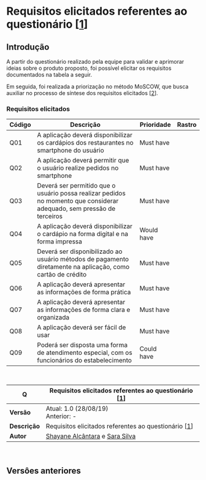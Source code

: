 # Requisitos elicitados referentes ao questionário [[1](../../seminario1/questionario.md)]

## Introdução

A partir do questionário realizado pela equipe para validar e aprimorar ideias sobre o produto proposto, foi possível elicitar os requisitos documentados na tabela a seguir. 

Em seguida, foi realizada a priorização no método MoSCOW, que busca auxiliar no processo de síntese dos requisitos elicitados [[2](../elicitacao_de_requisitos/elicitacao_de_requisitos.md)].

### Requisitos elicitados
| Código | Descrição | Prioridade | Rastro |
|--|--|--|--|
| Q01 | A aplicação deverá disponibilizar os cardápios dos restaurantes no smartphone do usuário | Must have |
| Q02 | A aplicação deverá permitir que o usuário realize pedidos no smartphone | Must have |
| Q03 | Deverá ser permitido que o usuário possa realizar pedidos no momento que considerar adequado, sem pressão de terceiros | Must have |
| Q04 | A aplicação deverá disponibilizar o cardápio na forma digital e na forma impressa | Would have |
| Q05 | Deverá ser disponibilizado ao usuário métodos de pagamento diretamente na aplicação, como cartão de crédito | Must have |
| Q06 | A aplicação deverá apresentar as informações de forma prática | Must have |
| Q07 | A aplicação deverá apresentar as informações de forma clara e organizada | Must have |
| Q08 | A aplicação deverá ser fácil de usar | Must have |
| Q09 | Poderá ser disposta uma forma de atendimento especial, com os funcionários do estabelecimento | Could have |

<br>

| **Q** | **Requisitos elicitados referentes ao questionário [[1](../../seminario1/questionario.md)]**  |
|--|--|
| **Versão**| Atual: 1.0 (28/08/19) <br> Anterior: - | 
| **Descrição** | Requisitos elicitados referentes ao questionário [[1](../../seminario1/questionario.md)] | 
|**Autor**| [Shayane Alcântara](https://github.com/shayanealcantara) e [Sara Silva](https://github.com/sarasilva)  
<br>

## Versôes anteriores